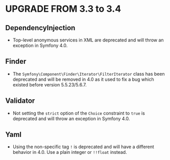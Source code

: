 UPGRADE FROM 3.3 to 3.4
=======================

DependencyInjection
-------------------

  * Top-level anonymous services in XML are deprecated and will throw an exception in Symfony 4.0.

Finder
------

 * The `Symfony\Component\Finder\Iterator\FilterIterator` class has been
   deprecated and will be removed in 4.0 as it used to fix a bug which existed
   before version 5.5.23/5.6.7.

Validator
---------

 * Not setting the `strict` option of the `Choice` constraint to `true` is
   deprecated and will throw an exception in Symfony 4.0.

Yaml
----

 * Using the non-specific tag `!` is deprecated and will have a different
   behavior in 4.0. Use a plain integer or `!!float` instead.
